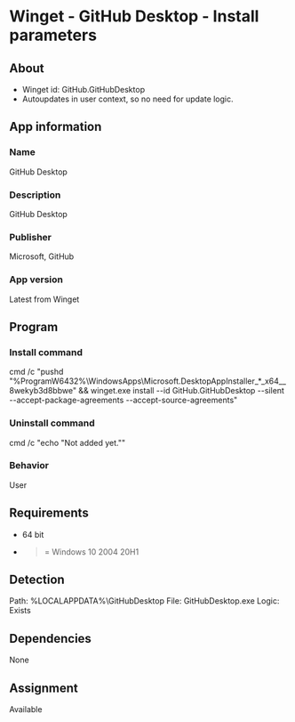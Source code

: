 # Winget - GitHub Desktop - Install parameters
## About
* Winget id: GitHub.GitHubDesktop
* Autoupdates in user context, so no need for update logic.


## App information
### Name
GitHub Desktop

### Description
GitHub Desktop

### Publisher
Microsoft, GitHub

### App version
Latest from Winget


## Program
### Install command
cmd /c "pushd "%ProgramW6432%\WindowsApps\Microsoft.DesktopAppInstaller_*_x64__8wekyb3d8bbwe" && winget.exe install --id GitHub.GitHubDesktop --silent --accept-package-agreements --accept-source-agreements"

### Uninstall command
cmd /c "echo "Not added yet.""

### Behavior
User


## Requirements
* 64 bit
* >= Windows 10 2004 20H1


## Detection
Path:  %LOCALAPPDATA%\GitHubDesktop
File:  GitHubDesktop.exe
Logic: Exists


## Dependencies
None


## Assignment
Available

